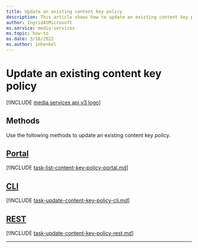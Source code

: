 ```yaml
---
title: Update an existing content key policy
description: This article shows how to update an existing content key policy.
author: IngridAtMicrosoft
ms.service: media-services
ms.topic: how-to
ms.date: 3/16/2022
ms.author: inhenkel
---
```


# Update an existing content key policy

[!INCLUDE [media services api v3 logo](./includes/v3-hr.md)]

## Methods

Use the following methods to update an existing content key policy.

## [Portal](#tab/portal/)

[!INCLUDE [task-list-content-key-policy-portal.md](includes/task-list-content-key-policy-portal.md)]

## [CLI](#tab/cli/)

[!INCLUDE [task-update-content-key-policy-cli.md](includes/task-update-content-key-policy-cli.md)]

## [REST](#tab/rest/)

[!INCLUDE [task-update-content-key-policy-rest.md](includes/task-update-content-key-policy-rest.md)]

---
